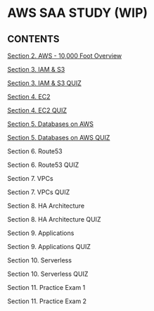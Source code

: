 # AWS SAA STUDY (WIP)

## CONTENTS
[Section 2. AWS - 10,000 Foot Overview](./sec2.md)

[Section 3. IAM & S3](./sec3.md)

[Section 3. IAM & S3 QUIZ](./sec3_quiz.md)

[Section 4. EC2](./sec4.md)

[Section 4. EC2 QUIZ](./sec4_quiz.md)

[Section 5. Databases on AWS](./sec5.md)

[Section 5. Databases on AWS QUIZ](./sec5_quiz.md)

Section 6. Route53

Section 6. Route53 QUIZ

Section 7. VPCs

Section 7. VPCs QUIZ

Section 8. HA Architecture

Section 8. HA Architecture QUIZ

Section 9. Applications

Section 9. Applications QUIZ

Section 10. Serverless

Section 10. Serverless QUIZ

Section 11. Practice Exam 1

Section 11. Practice Exam 2
